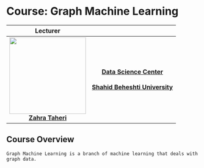
# Course: Graph Machine Learning

|<b>Lecturer</b>    |   |
|:-:|:-:|
| <img src="https://raw.githubusercontent.com/zahta/graph_ml/main/img/zahra_taheri_1-modified.png?token=GHSAT0AAAAAAB5YXRYYD7JZ6VBH2VOM5U36Y64D3MA"  width="200" height="200"> <br> <b>[Zahra Taheri](https://github.com/zahta)</b>   | **[Data Science Center](http://ds.sbu.ac.ir/)**  <br>  <br> **[Shahid Beheshti University](https://en.sbu.ac.ir/)**  |



## Course Overview
```
Graph Machine Learning is a branch of machine learning that deals with graph data.
```


